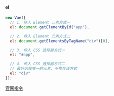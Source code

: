 #### el

```js
new Vue({
  // 1. 传入 Element 元素方式一
  el: document.getElementById("app"),

  // 2. 传入 Element 元素方式二
  el: document.getElementsByTagName("div")[0],

  // 3. 传入 CSS 选择器方式一
  el: "#app",

  // 4. 传入 CSS 选择器方式二
  // 最好选择唯一的元素，不推荐该方式
  el: "div"
});
```











[官网指令](https://v3.cn.vuejs.org/api/directives.html)
